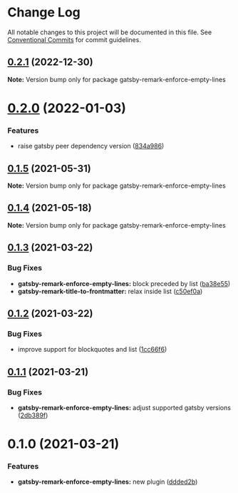 # Change Log

All notable changes to this project will be documented in this file.
See [Conventional Commits](https://conventionalcommits.org) for commit guidelines.

## [0.2.1](https://github.com/adaltas/remark-gatsby-plugins/compare/gatsby-remark-enforce-empty-lines@0.2.0...gatsby-remark-enforce-empty-lines@0.2.1) (2022-12-30)

**Note:** Version bump only for package gatsby-remark-enforce-empty-lines





# [0.2.0](https://github.com/adaltas/remark-gatsby-plugins/compare/gatsby-remark-enforce-empty-lines@0.1.5...gatsby-remark-enforce-empty-lines@0.2.0) (2022-01-03)


### Features

* raise gatsby peer dependency version ([834a986](https://github.com/adaltas/remark-gatsby-plugins/commit/834a986f705084c433954d43917ebc8b335a2f38))





## [0.1.5](https://github.com/adaltas/remark-gatsby-plugins/compare/gatsby-remark-enforce-empty-lines@0.1.4...gatsby-remark-enforce-empty-lines@0.1.5) (2021-05-31)

**Note:** Version bump only for package gatsby-remark-enforce-empty-lines





## [0.1.4](https://github.com/adaltas/remark-gatsby-plugins/compare/gatsby-remark-enforce-empty-lines@0.1.3...gatsby-remark-enforce-empty-lines@0.1.4) (2021-05-18)

**Note:** Version bump only for package gatsby-remark-enforce-empty-lines





## [0.1.3](https://github.com/adaltas/remark-gatsby-plugins/compare/gatsby-remark-enforce-empty-lines@0.1.2...gatsby-remark-enforce-empty-lines@0.1.3) (2021-03-22)


### Bug Fixes

* **gatsby-remark-enforce-empty-lines:** block preceded by list ([ba38e55](https://github.com/adaltas/remark-gatsby-plugins/commit/ba38e55ba03139a504fea942bcdbf57db3f1a455))
* **gatsby-remark-title-to-frontmatter:** relax inside list ([c50ef0a](https://github.com/adaltas/remark-gatsby-plugins/commit/c50ef0a78bc81267a11221c280eb7caf64f0946c))





## [0.1.2](https://github.com/adaltas/remark-gatsby-plugins/compare/gatsby-remark-enforce-empty-lines@0.1.1...gatsby-remark-enforce-empty-lines@0.1.2) (2021-03-22)


### Bug Fixes

* improve support for blockquotes and list ([1cc66f6](https://github.com/adaltas/remark-gatsby-plugins/commit/1cc66f69c9c671046ebdc393751583c32741fdb3))





## [0.1.1](https://github.com/adaltas/remark-gatsby-plugins/compare/gatsby-remark-enforce-empty-lines@0.1.0...gatsby-remark-enforce-empty-lines@0.1.1) (2021-03-21)


### Bug Fixes

* **gatsby-remark-enforce-empty-lines:** adjust supported gatsby versions ([2db389f](https://github.com/adaltas/remark-gatsby-plugins/commit/2db389fb7450588edfeed3a15018d74c8634c112))





# 0.1.0 (2021-03-21)


### Features

* **gatsby-remark-enforce-empty-lines:** new plugin ([ddded2b](https://github.com/adaltas/remark-gatsby-plugins/commit/ddded2be5f545db03eed43a3c6346345d5441a34))

